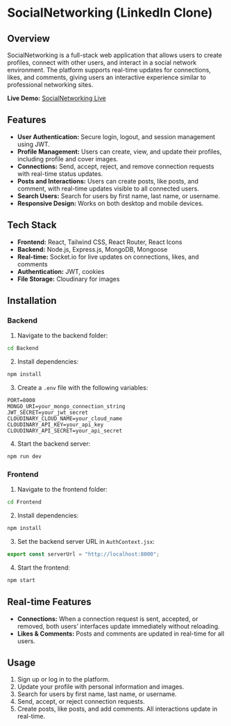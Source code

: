 # SocialNetworking (LinkedIn Clone)

## Overview

SocialNetworking is a full-stack web application that allows users to create profiles, connect with other users, and interact in a social network environment. The platform supports real-time updates for connections, likes, and comments, giving users an interactive experience similar to professional networking sites.

**Live Demo:** [SocialNetworking Live](https://socialnetworking-1.onrender.com)

## Features

* **User Authentication:** Secure login, logout, and session management using JWT.
* **Profile Management:** Users can create, view, and update their profiles, including profile and cover images.
* **Connections:** Send, accept, reject, and remove connection requests with real-time status updates.
* **Posts and Interactions:** Users can create posts, like posts, and comment, with real-time updates visible to all connected users.
* **Search Users:** Search for users by first name, last name, or username.
* **Responsive Design:** Works on both desktop and mobile devices.

## Tech Stack

* **Frontend:** React, Tailwind CSS, React Router, React Icons
* **Backend:** Node.js, Express.js, MongoDB, Mongoose
* **Real-time:** Socket.io for live updates on connections, likes, and comments
* **Authentication:** JWT, cookies
* **File Storage:** Cloudinary for images

## Installation

### Backend

1. Navigate to the backend folder:

```bash
cd Backend
```

2. Install dependencies:

```bash
npm install
```

3. Create a `.env` file with the following variables:

```
PORT=8000
MONGO_URI=your_mongo_connection_string
JWT_SECRET=your_jwt_secret
CLOUDINARY_CLOUD_NAME=your_cloud_name
CLOUDINARY_API_KEY=your_api_key
CLOUDINARY_API_SECRET=your_api_secret
```

4. Start the backend server:

```bash
npm run dev
```

### Frontend

1. Navigate to the frontend folder:

```bash
cd Frontend
```

2. Install dependencies:

```bash
npm install
```

3. Set the backend server URL in `AuthContext.jsx`:

```js
export const serverUrl = "http://localhost:8000";
```

4. Start the frontend:

```bash
npm start
```

## Real-time Features

* **Connections:** When a connection request is sent, accepted, or removed, both users’ interfaces update immediately without reloading.
* **Likes & Comments:** Posts and comments are updated in real-time for all users.

## Usage

1. Sign up or log in to the platform.
2. Update your profile with personal information and images.
3. Search for users by first name, last name, or username.
4. Send, accept, or reject connection requests.
5. Create posts, like posts, and add comments. All interactions update in real-time.
